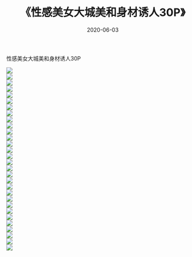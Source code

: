 ﻿---
layout: post
title:  《性感美女大城美和身材诱人30P》
date:   2020-06-03
img: http://pic.660000.xyz/1:/性感/2020/性感美女大城美和身材诱人30P/000.jpg
categories: [美女, 清纯, 唯美]
---

性感美女大城美和身材诱人30P

  ![](http://pic.660000.xyz/1:/性感/2020/性感美女大城美和身材诱人30P/001.jpg) <br> ![](http://pic.660000.xyz/1:/性感/2020/性感美女大城美和身材诱人30P/002.jpg) <br> ![](http://pic.660000.xyz/1:/性感/2020/性感美女大城美和身材诱人30P/003.jpg) <br> ![](http://pic.660000.xyz/1:/性感/2020/性感美女大城美和身材诱人30P/004.jpg) <br> ![](http://pic.660000.xyz/1:/性感/2020/性感美女大城美和身材诱人30P/005.jpg) <br> ![](http://pic.660000.xyz/1:/性感/2020/性感美女大城美和身材诱人30P/006.jpg) <br> ![](http://pic.660000.xyz/1:/性感/2020/性感美女大城美和身材诱人30P/007.jpg) <br> ![](http://pic.660000.xyz/1:/性感/2020/性感美女大城美和身材诱人30P/008.jpg) <br> ![](http://pic.660000.xyz/1:/性感/2020/性感美女大城美和身材诱人30P/009.jpg) <br> ![](http://pic.660000.xyz/1:/性感/2020/性感美女大城美和身材诱人30P/010.jpg) <br> ![](http://pic.660000.xyz/1:/性感/2020/性感美女大城美和身材诱人30P/011.jpg) <br> ![](http://pic.660000.xyz/1:/性感/2020/性感美女大城美和身材诱人30P/012.jpg) <br> ![](http://pic.660000.xyz/1:/性感/2020/性感美女大城美和身材诱人30P/013.jpg) <br> ![](http://pic.660000.xyz/1:/性感/2020/性感美女大城美和身材诱人30P/014.jpg) <br> ![](http://pic.660000.xyz/1:/性感/2020/性感美女大城美和身材诱人30P/015.jpg) <br> ![](http://pic.660000.xyz/1:/性感/2020/性感美女大城美和身材诱人30P/016.jpg) <br> ![](http://pic.660000.xyz/1:/性感/2020/性感美女大城美和身材诱人30P/017.jpg) <br> ![](http://pic.660000.xyz/1:/性感/2020/性感美女大城美和身材诱人30P/018.jpg) <br> ![](http://pic.660000.xyz/1:/性感/2020/性感美女大城美和身材诱人30P/019.jpg) <br> ![](http://pic.660000.xyz/1:/性感/2020/性感美女大城美和身材诱人30P/020.jpg) <br> ![](http://pic.660000.xyz/1:/性感/2020/性感美女大城美和身材诱人30P/021.jpg) <br> ![](http://pic.660000.xyz/1:/性感/2020/性感美女大城美和身材诱人30P/022.jpg) <br> ![](http://pic.660000.xyz/1:/性感/2020/性感美女大城美和身材诱人30P/023.jpg) <br> ![](http://pic.660000.xyz/1:/性感/2020/性感美女大城美和身材诱人30P/024.jpg) <br> ![](http://pic.660000.xyz/1:/性感/2020/性感美女大城美和身材诱人30P/025.jpg) <br> ![](http://pic.660000.xyz/1:/性感/2020/性感美女大城美和身材诱人30P/026.jpg) <br> ![](http://pic.660000.xyz/1:/性感/2020/性感美女大城美和身材诱人30P/027.jpg) <br> ![](http://pic.660000.xyz/1:/性感/2020/性感美女大城美和身材诱人30P/028.jpg) <br> ![](http://pic.660000.xyz/1:/性感/2020/性感美女大城美和身材诱人30P/029.jpg) <br> ![](http://pic.660000.xyz/1:/性感/2020/性感美女大城美和身材诱人30P/030.jpg) <br>